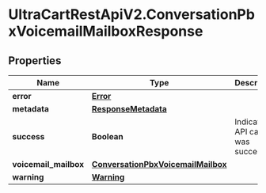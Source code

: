 # UltraCartRestApiV2.ConversationPbxVoicemailMailboxResponse

## Properties
Name | Type | Description | Notes
------------ | ------------- | ------------- | -------------
**error** | [**Error**](Error.md) |  | [optional] 
**metadata** | [**ResponseMetadata**](ResponseMetadata.md) |  | [optional] 
**success** | **Boolean** | Indicates if API call was successful | [optional] 
**voicemail_mailbox** | [**ConversationPbxVoicemailMailbox**](ConversationPbxVoicemailMailbox.md) |  | [optional] 
**warning** | [**Warning**](Warning.md) |  | [optional] 


